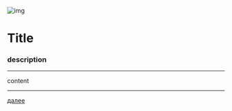 ![img](https://4.bp.blogspot.com/-YwQ8PL9Ml_g/Xc6ViMiv96I/AAAAAAAAEl0/21Cl0nIvEW0bAW5KQfAFevmbZUashMVDwCK4BGAYYCw/s100/Group%2B2.png "010")
# **Title**
### description
---

content







---

[далее](011.md)
